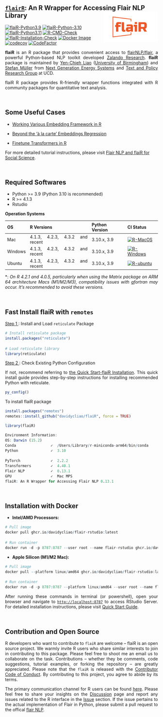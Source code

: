 
## <u>`flairR`</u>: An R Wrapper for Accessing Flair NLP Library <img src="man/figures/logo.png" align="right" width="180"/>

[![flaiR-Python3.9](https://github.com/davidycliao/flaiR/actions/workflows/r-python-3-9.yml/badge.svg)](https://github.com/davidycliao/flaiR/actions/workflows/r-python-3-9.yml)
[![flaiR-Python-3.10](https://github.com/davidycliao/flaiR/actions/workflows/r-python-3-10.yml/badge.svg)](https://github.com/davidycliao/flaiR/actions/workflows/r-python-3-10.yml)
[![flaiR-Python3.11](https://github.com/davidycliao/flaiR/actions/workflows/r-python-3-11.yml/badge.svg)](https://github.com/davidycliao/flaiR/actions/workflows/r-python-3-11.yml)
[![R-CMD-Check](https://github.com/davidycliao/flaiR/actions/workflows/r.yml/badge.svg)](https://github.com/davidycliao/flaiR/actions/workflows/r.yml)
[![flaiR-Installation-Check](https://github.com/davidycliao/flaiR/actions/workflows/R-CMD-check.yml/badge.svg)](https://github.com/davidycliao/flaiR/actions/workflows/R-CMD-check.yml)
[![Docker
Image](https://img.shields.io/badge/Docker-ghcr.io-blue?logo=docker)](https://github.com/davidycliao/flaiR/pkgs/container/flair-rstudio)
[![codecov](https://codecov.io/gh/davidycliao/flaiR/graph/badge.svg?token=CPIBIB6L78)](https://codecov.io/gh/davidycliao/flaiR)
[![CodeFactor](https://www.codefactor.io/repository/github/davidycliao/flair/badge)](https://www.codefactor.io/repository/github/davidycliao/flair)

<!-- [![R](https://img.shields.io/badge/R-package-blue)](https://github.com/davidycliao/flaiR) -->

<!-- [![flaiR-Docker](https://github.com/davidycliao/flaiR/actions/workflows/docker-publish.yml/badge.svg)](https://github.com/davidycliao/flaiR/actions/workflows/docker-publish.yml) -->

<!-- <!-- ![ARM64](https://img.shields.io/badge/ARM64-M1|M2-success?logo=arm) -->

<!-- [![R](https://img.shields.io/badge/R-package-blue)](https://github.com/davidycliao/flaiR) -->

<!-- [![Docker Image](https://img.shields.io/badge/Docker-ghcr.io-blue?logo=docker)](https://github.com/davidycliao/flaiR/pkgs/container/flair) -->

<!-- README.md is generated from README.Rmd. Please edit that file -->

<div style="text-align: justify">

**flaiR** is an R package that provides convenient access to
[flairNLP/flair](https://github.com/flairNLP/flair), a powerful
Python-based NLP toolkit developed [Zalando
Research](https://engineering.zalando.com/posts/2018/11/zalando-research-releases-flair.html).
**flaiR** package is maintained by [Yen-Chieh
Liao](https://davidycliao.github.io) ([University of
Birmingham](https://www.birmingham.ac.uk/research/centres-institutes/centre-for-artificial-intelligence-in-government))
and [Stefan Müller](https://muellerstefan.net) from [Next Generation
Energy Systems](https://www.nexsys-energy.ie) and [Text and Policy
Research Group](https://text-and-policy.com) at UCD.

flaiR R package provides R-friendly wrapper functions integrated with R
community packages for quantitative text analysis.

<!-- Through **flaiR**, R users can easily utilize and combine various word embeddings, train deep learning models, and fine-tune the latest transformer models from Hugging Face, bridging advanced NLP techniques with popular quantitative text analysis toolkits like quanteda in the R environment. -->

<!-- Our team trains and fine-tunes the models with Flair in [our projects](). -->

</div>

<br>

## Some Useful Cases

- [Working Various Embedding Framework in
  R](https://davidycliao.github.io/flaiR/articles/tutorial.html#embedding)

- [Beyond the ‘à la carte’ Embeddings
  Regression](https://davidycliao.github.io/flaiR/articles/tutorial.html#extending-contexts-embedding-regression)

- [Finetune Transformers in
  R](https://davidycliao.github.io/flaiR/articles/tutorial.html#finetune-transformers)

For more detailed tutorial instructions, please visit [Flair NLP and
flaiR for Social
Science](https://davidycliao.github.io/flaiR/articles/tutorial.html#introduction).

<br>

## Required Softwares

<div style="text-align: justify">

- Python \>= 3.9 (Python 3.10 is recommended)
- R \>= 4.1.3
- Rstudio

**Operation Systems**

| OS | R Versions | Python Version | CI Status |
|----|----|----|----|
| Mac | 4.1.3, 4.2.3, 4.3.2 and recent | 3.10.x, 3.9 | [![R-MacOS](https://github.com/davidycliao/flaiR/actions/workflows/r_macos.yml/badge.svg)](https://github.com/davidycliao/flaiR/actions/workflows/r_macos.yml) |
| Windows | 4.1.3, 4.2.3, 4.3.2 and recent | 3.10.x, 3.9 | [![R-Windows](https://github.com/davidycliao/flaiR/actions/workflows/r_window.yml/badge.svg)](https://github.com/davidycliao/flaiR/actions/workflows/r_window.yml) |
| Ubuntu | 4.1.3, 4.2.3, 4.3.2 and recent | 3.10.x, 3.9 | [![R-ubuntu](https://github.com/davidycliao/flaiR/actions/workflows/r_ubuntu.yaml/badge.svg)](https://github.com/davidycliao/flaiR/actions/workflows/r_ubuntu.yaml) |

\*: *On R 4.2.1 and 4.0.5, particularly when using the Matrix package on
ARM 64 architecture Macs (M1/M2/M3), compatibility issues with gfortran
may occur. It’s recommended to avoid these versions.*

<br>

## Fast Install flaiR with `remotes`

<u>Step 1 </u>: Install and Load `reticulate` Package

``` r
# Install reticulate package
install.packages("reticulate")

# Load reticulate library
library(reticulate)
```

<u>Step 2 </u>: Check Existing Python Configuration

If not, recommend referring to [the Quick Start-flaiR
Installation](https://davidycliao.github.io/flaiR/articles/quickstart.html#option-1-fast-install-flair-and-python-with-reticulate).
This quick install guide provides step-by-step instructions for
installing recommended Python with reticulate.

``` r
py_config()
```

To install flaiR package

``` r
install.packages("remotes")
remotes::install_github("davidycliao/flaiR", force = TRUE)
```

``` r
library(flaiR)
```

``` r
Environment Information:
OS: Darwin (15.2)
Conda                ✓  /Users/Library/r-miniconda-arm64/bin/conda
Python               ✓  3.10

PyTorch              ✓  2.2.2
Transformers         ✓  4.40.1
Flair NLP            ✓  0.13.1
GPU                  ✓  Mac MPS
flaiR: An R Wrapper for Accessing Flair NLP 0.13.1
```

<br>

## Installation with Docker

- **Intel/AMD Processors:**

``` r
# Pull image
docker pull ghcr.io/davidycliao/flair-rstudio:latest

# Run container
docker run -d -p 8787:8787 --user root --name flair-rstudio ghcr.io/davidycliao/flair-rstudio:latest
```

- **Apple Silicon (M1/M2 Mac):**

``` r
# Pull image
docker pull --platform linux/amd64 ghcr.io/davidycliao/flair-rstudio:latest

# Run container
docker run -d -p 8787:8787 --platform linux/amd64 --user root --name flair-rstudio ghcr.io/davidycliao/flair-rstudio:latest
```

After running these commands in terminal (or powershell), open your
browser and navigate to [`http://localhost:8787`](http://localhost:8787)
to access RStudio Server. For detailed installation instructions, please
visit [Quick Start
Guide](https://davidycliao.github.io/flaiR/articles/quickstart.html#flair-installation).

</div>

<br>

## Contribution and Open Source

<div style="text-align: justify">

R developers who want to contribute to `flaiR` are welcome – flaiR is an
open source project. We warmly invite R users who share similar
interests to join in contributing to this package. Please feel free to
shoot me an email us to collaborate on the task. Contributions – whether
they be comments, code suggestions, tutorial examples, or forking the
repository – are greatly appreciated. Please note that the `flaiR` is
released with the [Contributor Code of
Conduct](https://github.com/davidycliao/flaiR/blob/master/CONDUCT.md).
By contributing to this project, you agree to abide by its terms.

The primary communication channel for R users can be found
[here](https://github.com/davidycliao/flaiR/discussions). Please feel
free to share your insights on the
[Discussion](https://github.com/davidycliao/flaiR/discussions) page and
report any issues related to the R interface in the
[Issue](https://github.com/davidycliao/flaiR/issues) section. If the
issue pertains to the actual implementation of Flair in Python, please
submit a pull request to the offical [flair
NLP](https://github.com/flairnlp/flair).

</div>

<br>

